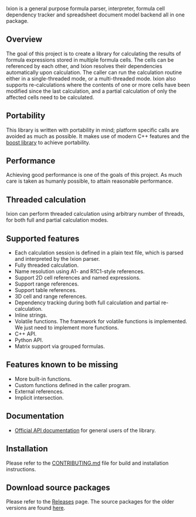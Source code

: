 Ixion is a general purpose formula parser, interpreter, formula cell dependency
tracker and spreadsheet document model backend all in one package.

## Overview
The goal of this project is to create a library for calculating the
results of formula expressions stored in multiple formula cells.  The cells
can be referenced by each other, and Ixion resolves their dependencies
automatically upon calculation.  The caller can run the calculation routine
either in a single-threaded mode, or a multi-threaded mode. Ixion also supports
re-calculations where the contents of one or more cells have been modified
since the last calculation, and a partial calculation of only the affected
cells need to be calculated.

## Portability
This library is written with portability in mind; platform specific calls
are avoided as much as possible.  It makes use of modern C++ features and the
[boost library](http://boost.org) to achieve portability.

## Performance
Achieving good performance is one of the goals of this project.  As much
care is taken as humanly possible, to attain reasonable performance.

## Threaded calculation
Ixion can perform threaded calculation using arbitrary number of threads,
for both full and partial calculation modes.

## Supported features
* Each calculation session is defined in a plain text file, which is parsed
  and interpreted by the Ixion parser.
* Fully threaded calculation.
* Name resolution using A1- and R1C1-style references.
* Support 2D cell references and named expressions.
* Support range references.
* Support table references.
* 3D cell and range references.
* Dependency tracking during both full calculation and partial re-calculation.
* Inline strings.
* Volatile functions. The framework for volatile functions is implemented. We
  just need to implement more functions.
* C++ API.
* Python API.
* Matrix support via grouped formulas.

## Features known to be missing
* More built-in functions.
* Custom functions defined in the caller program.
* External references.
* Implicit intersection.

## Documentation

* [Official API documentation](https://ixion.readthedocs.io/en/latest/) for general users of the library.

## Installation

Please refer to the [CONTRIBUTING.md](CONTRIBUTING.md) file for build and
installation instructions.


## Download source packages

Please refer to the [Releases](https://gitlab.com/ixion/ixion/-/releases) page.
The source packages for the older versions are found [here](OLD-DOWNLOADS.md).


